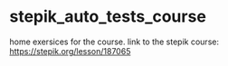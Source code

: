 # stepik_auto_tests_course
home exersices for the course.
link to the stepik course: https://stepik.org/lesson/187065
